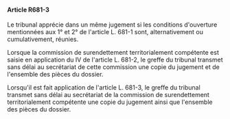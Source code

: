 #### Article R681-3

Le tribunal apprécie dans un même jugement si les conditions d'ouverture mentionnées aux 1° et 2° de l'article L. 681-1 sont, alternativement ou cumulativement, réunies.

Lorsque la commission de surendettement territorialement compétente est saisie en application du IV de l'article L. 681-2, le greffe du tribunal transmet sans délai au secrétariat de cette commission une copie du jugement et de l'ensemble des pièces du dossier.

Lorsqu'il est fait application de l'article L. 681-3, le greffe du tribunal transmet sans délai au secrétariat de la commission de surendettement territorialement compétente une copie du jugement ainsi que l'ensemble des pièces du dossier.


